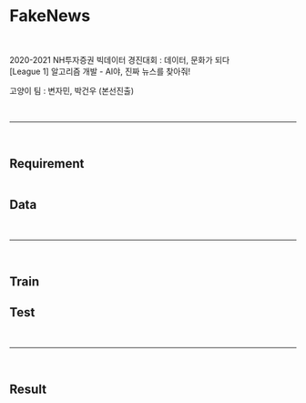 # FakeNews

<br>

2020-2021 NH투자증권 빅데이터 경진대회 : 데이터, 문화가 되다  
[League 1] 알고리즘 개발 - AI야, 진짜 뉴스를 찾아줘!  
  
고양이 팀 : 변자민, 박건우 (본선진출)

<br>

----

<br>

## Requirement

```

```

## Data

<br>

----

<br>

## Train

## Test

<br>

----

<br>

## Result
